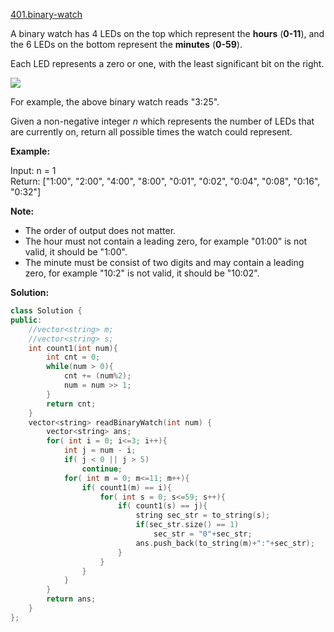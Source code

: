 [401.binary-watch](https://leetcode.com/problems/binary-watch/)  

A binary watch has 4 LEDs on the top which represent the **hours** (**0-11**), and the 6 LEDs on the bottom represent the **minutes** (**0-59**).

Each LED represents a zero or one, with the least significant bit on the right.

![](https://upload.wikimedia.org/wikipedia/commons/8/8b/Binary_clock_samui_moon.jpg)

For example, the above binary watch reads "3:25".

Given a non-negative integer _n_ which represents the number of LEDs that are currently on, return all possible times the watch could represent.

**Example:**

Input: n = 1  
Return: \["1:00", "2:00", "4:00", "8:00", "0:01", "0:02", "0:04", "0:08", "0:16", "0:32"\]

**Note:**  

*   The order of output does not matter.
*   The hour must not contain a leading zero, for example "01:00" is not valid, it should be "1:00".
*   The minute must be consist of two digits and may contain a leading zero, for example "10:2" is not valid, it should be "10:02".  



**Solution:**  

```cpp
class Solution {
public:
    //vector<string> m;
    //vector<string> s;
    int count1(int num){
        int cnt = 0;
        while(num > 0){
            cnt += (num%2);
            num = num >> 1;
        }
        return cnt;
    }
    vector<string> readBinaryWatch(int num) {
        vector<string> ans;
        for( int i = 0; i<=3; i++){
            int j = num - i;
            if( j < 0 || j > 5)
                continue;
            for( int m = 0; m<=11; m++){
                if( count1(m) == i){
                    for( int s = 0; s<=59; s++){
                        if( count1(s) == j){
                            string sec_str = to_string(s);
                            if(sec_str.size() == 1)
                                sec_str = "0"+sec_str;
                            ans.push_back(to_string(m)+":"+sec_str);
                        }
                    }
                }
            }
        }
        return ans;
    }
};
```
      